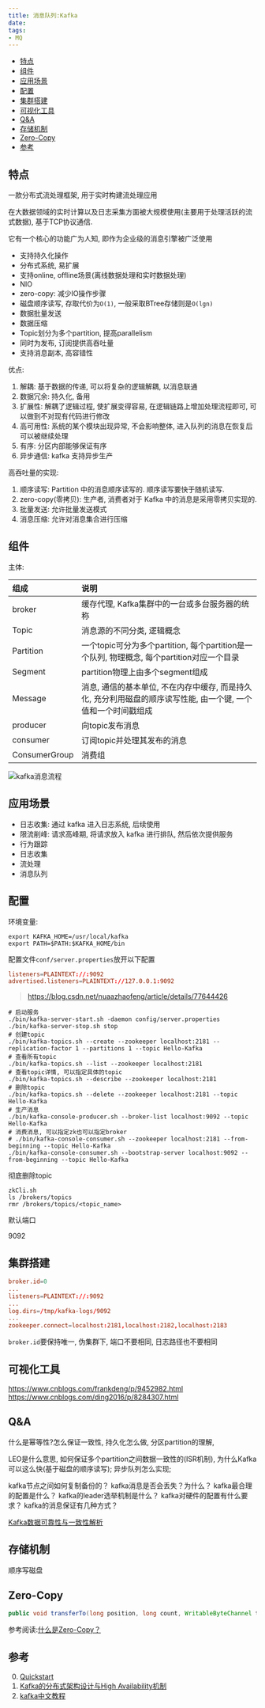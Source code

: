 ```yaml
---
title: 消息队列:Kafka
date:
tags:
- MQ
---
```

<!-- TOC -->

- [特点](#特点)
- [组件](#组件)
- [应用场景](#应用场景)
- [配置](#配置)
- [集群搭建](#集群搭建)
- [可视化工具](#可视化工具)
- [Q&A](#qa)
- [存储机制](#存储机制)
- [Zero-Copy](#zero-copy)
- [参考](#参考)

<!-- /TOC -->

## 特点

一款分布式流处理框架, 用于实时构建流处理应用

在大数据领域的实时计算以及日志采集方面被大规模使用(主要用于处理活跃的流式数据), 基于TCP协议通信.

它有一个核心的功能广为人知, 即作为企业级的消息引擎被广泛使用

* 支持持久化操作
* 分布式系统, 易扩展
* 支持online, offline场景(离线数据处理和实时数据处理)
* NIO
* zero-copy: 减少IO操作步骤
* 磁盘顺序读写, 存取代价为`O(1)`, 一般采取BTree存储则是`O(lgn)`
* 数据批量发送
* 数据压缩
* Topic划分为多个partition, 提高parallelism
* 同时为发布, 订阅提供高吞吐量
* 支持消息副本, 高容错性

优点:

1. 解耦: 基于数据的传递, 可以将复杂的逻辑解耦, 以消息联通
2. 数据冗余: 持久化, 备用
3. 扩展性: 解耦了逻辑过程, 使扩展变得容易, 在逻辑链路上增加处理流程即可, 可以做到不对现有代码进行修改
4. 高可用性: 系统的某个模块出现异常, 不会影响整体, 进入队列的消息在恢复后可以被继续处理
5. 有序: 分区内部能够保证有序
6. 异步通信: kafka 支持异步生产

高吞吐量的实现:

1. 顺序读写: Partition 中的消息顺序读写的. 顺序读写要快于随机读写.
2. zero-copy(零拷贝): 生产者, 消费者对于 Kafka 中的消息是采用零拷贝实现的.
3. 批量发送: 允许批量发送模式
4. 消息压缩: 允许对消息集合进行压缩

## 组件

主体:

| 组成          | 说明                                                         |
| :------------ | :----------------------------------------------------------- |
| broker        | 缓存代理, Kafka集群中的一台或多台服务器的统称                |
| Topic         | 消息源的不同分类, 逻辑概念                                   |
| Partition     | 一个topic可分为多个partition, 每个partition是一个队列, 物理概念, 每个partition对应一个目录 |
| Segment       | partition物理上由多个segment组成                             |
| Message       | 消息, 通信的基本单位, 不在内存中缓存, 而是持久化, 充分利用磁盘的顺序读写性能, 由一个键, 一个值和一个时间戳组成 |
| producer      | 向topic发布消息                                              |
| consumer      | 订阅topic并处理其发布的消息                                  |
| ConsumerGroup | 消费组                                                       |

![kafka消息流程](https://gitee.com/LuVx/img/raw/master/kafka/kafka_msg.png)

## 应用场景

* 日志收集: 通过 kafka 进入日志系统, 后续使用
* 限流削峰: 请求高峰期, 将请求放入 kafka 进行排队, 然后依次提供服务
* 行为跟踪
* 日志收集
* 流处理
* 消息队列

## 配置

环境变量:
```shell
export KAFKA_HOME=/usr/local/kafka
export PATH=$PATH:$KAFKA_HOME/bin
```

配置文件`conf/server.properties`放开以下配置
```conf
listeners=PLAINTEXT://:9092
advertised.listeners=PLAINTEXT://127.0.0.1:9092
```
> https://blog.csdn.net/nuaazhaofeng/article/details/77644426


```shell
# 启动服务
./bin/kafka-server-start.sh -daemon config/server.properties
./bin/kafka-server-stop.sh stop
# 创建topic
./bin/kafka-topics.sh --create --zookeeper localhost:2181 --replication-factor 1 --partitions 1 --topic Hello-Kafka
# 查看所有topic
./bin/kafka-topics.sh --list --zookeeper localhost:2181
# 查看topic详情, 可以指定具体的topic
./bin/kafka-topics.sh --describe --zookeeper localhost:2181
# 删除topic
./bin/kafka-topics.sh --delete --zookeeper localhost:2181 --topic Hello-Kafka
# 生产消息
./bin/kafka-console-producer.sh --broker-list localhost:9092 --topic Hello-Kafka
# 消费消息, 可以指定zk也可以指定broker
# ./bin/kafka-console-consumer.sh --zookeeper localhost:2181 --from-beginning --topic Hello-Kafka
./bin/kafka-console-consumer.sh --bootstrap-server localhost:9092 --from-beginning --topic Hello-Kafka
```

彻底删除topic
```shell
zkCli.sh
ls /brokers/topics
rmr /brokers/topics/<topic_name>
```

默认端口

9092

## 集群搭建


```conf
broker.id=0
...
listeners=PLAINTEXT://:9092
...
log.dirs=/tmp/kafka-logs/9092
...
zookeeper.connect=localhost:2181,localhost:2182,localhost:2183
```

`broker.id`要保持唯一, 伪集群下, 端口不要相同, 日志路径也不要相同

## 可视化工具

https://www.cnblogs.com/frankdeng/p/9452982.html
https://www.cnblogs.com/ding2016/p/8284307.html




## Q&A

什么是幂等性?怎么保证一致性, 持久化怎么做, 分区partition的理解,

LEO是什么意思, 如何保证多个partition之间数据一致性的(ISR机制),
为什么Kafka可以这么快(基于磁盘的顺序读写);
异步队列怎么实现;

kafka节点之间如何复制备份的？
kafka消息是否会丢失？为什么？
kafka最合理的配置是什么？
kafka的leader选举机制是什么？
kafka对硬件的配置有什么要求？
kafka的消息保证有几种方式？

[Kafka数据可靠性与一致性解析](https://blog.csdn.net/lizhitao/article/details/52296102)

## 存储机制


顺序写磁盘

## Zero-Copy

```java
public void transferTo(long position, long count, WritableByteChannel target);
```

参考阅读:[什么是Zero-Copy？](https://blog.csdn.net/u013256816/article/details/52589524)


## 参考

0. [Quickstart](https://kafka.apache.org/quickstart)
1. [Kafka的分布式架构设计与High Availability机制](http://josh-persistence.iteye.com/blog/2234636)
2. [kafka中文教程](http://orchome.com/kafka/index#/collapse-1005)
